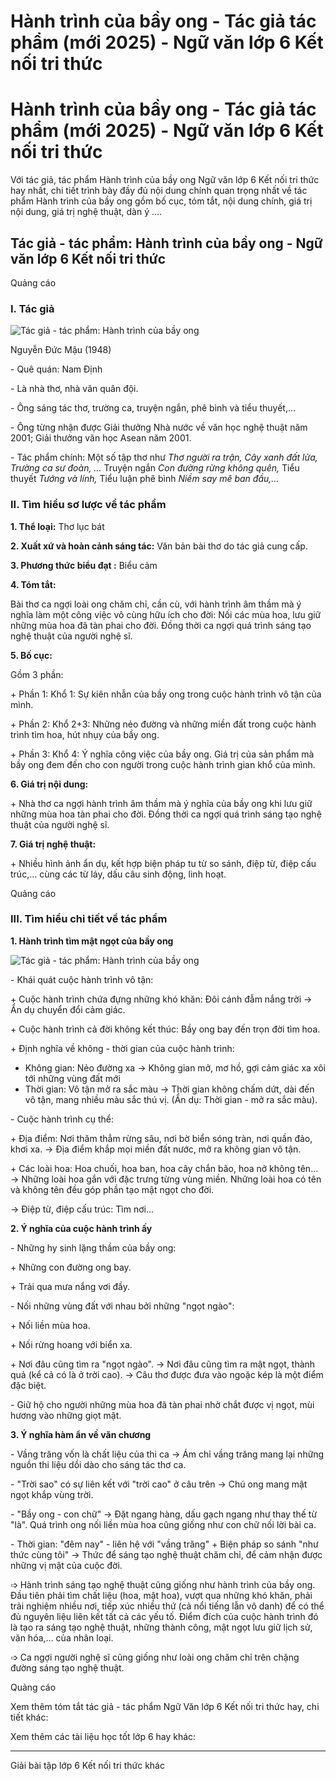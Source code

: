 # Hành trình của bầy ong - Tác giả tác phẩm (mới 2025) - Ngữ văn lớp 6 Kết nối tri thức

# Hành trình của bầy ong - Tác giả tác phẩm (mới 2025) - Ngữ văn lớp 6 Kết nối tri thức

Với tác giả, tác phẩm Hành trình của bầy ong Ngữ văn lớp 6 Kết nối tri thức hay nhất, chi tiết trình bày đầy đủ nội dung chính quan trọng nhất về tác phẩm Hành trình của bầy ong gồm bố cục, tóm tắt, nội dung chính, giá trị nội dung, giá trị nghệ thuật, dàn ý ....

## Tác giả - tác phẩm: Hành trình của bầy ong - Ngữ văn lớp 6 Kết nối tri thức

Quảng cáo

### **I. Tác giả**

![Tác giả - tác phẩm: Hành trình của bầy ong](https://vietjack.com/soan-van-lop-6-kn/images/tac-gia-tac-pham-hanh-trinh-cua-bay-ong-1.png)

Nguyễn Đức Mậu (1948)

\- Quê quán: Nam Định

\- Là nhà thơ, nhà văn quân đội. 

\- Ông sáng tác thơ, trường ca, truyện ngắn, phê bình và tiểu thuyết,… 

\- Ông từng nhận được Giải thưởng Nhà nước về văn học nghệ thuật năm 2001; Giải thưởng văn học Asean năm 2001. 

\- Tác phẩm chính: Một số tập thơ như _Thơ người ra trận, Cây xanh đất lửa, Trường ca sư đoàn, …_ Truyện ngắn _Con đường rừng không quên,_ Tiểu thuyết _Tướng và lính,_ Tiểu luận phê bình _Niềm say mê ban đầu,…_

### **II. Tìm hiểu sơ lược về tác phẩm**

**1\. Thể loại:** Thơ lục bát

**2\. Xuất xứ và hoàn cảnh sáng tác:** Văn bản bài thơ do tác giả cung cấp. 

**3\. Phương thức biểu đạt :** Biểu cảm

**4\. Tóm tắt:**

Bài thơ ca ngợi loài ong chăm chỉ, cần cù, với hành trình âm thầm mà ý nghĩa làm một công việc vô cùng hữu ích cho đời: Nối các mùa hoa, lưu giữ những mùa hoa đã tàn phai cho đời. Đồng thời ca ngợi quá trình sáng tạo nghệ thuật của người nghệ sĩ.

**5\. Bố cục:**

Gồm 3 phần: 

\+ Phần 1: Khổ 1: Sự kiên nhẫn của bầy ong trong cuộc hành trình vô tận của mình.

\+ Phần 2: Khổ 2+3: Những nẻo đường và những miền đất trong cuộc hành trình tìm hoa, hút nhụy của bầy ong.

\+ Phần 3: Khổ 4: Ý nghĩa công việc của bầy ong. Giá trị của sản phẩm mà bầy ong đem đến cho con người trong cuộc hành trình gian khổ của mình.

**6\. Giá trị nội dung:**

\+ Nhà thơ ca ngợi hành trình âm thầm mà ý nghĩa của bầy ong khi lưu giữ những mùa hoa tàn phai cho đời. Đồng thời ca ngợi quá trình sáng tạo nghệ thuật của người nghệ sĩ.

**7\. Giá trị nghệ thuật:**

\+ Nhiều hình ảnh ẩn dụ, kết hợp biện pháp tu từ so sánh, điệp từ, điệp cấu trúc,... cùng các từ láy, dấu câu sinh động, linh hoạt.

Quảng cáo

### **III. Tìm hiểu chi tiết về tác phẩm**

**1\. Hành trình tìm mật ngọt của bầy ong**

![Tác giả - tác phẩm: Hành trình của bầy ong](https://vietjack.com/soan-van-lop-6-kn/images/tac-gia-tac-pham-hanh-trinh-cua-bay-ong-2.png)

\- Khái quát cuộc hành trình vô tận:

\+ Cuộc hành trình chứa đựng những khó khăn: Đôi cánh đẫm nắng trời → Ẩn dụ chuyển đổi cảm giác. 

\+ Cuộc hành trình cả đời không kết thúc: Bầy ong bay đến trọn đời tìm hoa.

\+ Định nghĩa về không - thời gian của cuộc hành trình: 

  * Không gian: Nẻo đường xa → Không gian mở, mơ hồ, gợi cảm giác xa xôi tới những vùng đất mới
  * Thời gian: Vô tận mở ra sắc màu → Thời gian không chấm dứt, dài đến vô tận, mang nhiều màu sắc thú vị. (Ẩn dụ: Thời gian - mở ra sắc màu).



\- Cuộc hành trình cụ thể:

\+ Địa điểm: Nơi thăm thẳm rừng sâu, nơi bờ biển sóng tràn, nơi quần đảo, khơi xa. → Địa điểm khắp mọi miền đất nước, mở ra không gian vô tận.

\+ Các loài hoa: Hoa chuối, hoa ban, hoa cây chắn bão, hoa nở không tên... → Những loài hoa gắn với đặc trưng từng vùng miền. Những loài hoa có tên và không tên đều góp phần tạo mật ngọt cho đời.

→ Điệp từ, điệp cấu trúc: Tìm nơi...

**2\. Ý nghĩa của cuộc hành trình ấy**

\- Những hy sinh lặng thầm của bầy ong:

\+ Những con đường ong bay.

\+ Trải qua mưa nắng vơi đầy.

\- Nối những vùng đất với nhau bởi những "ngọt ngào":

\+ Nối liền mùa hoa.

\+ Nối rừng hoang với biển xa.

\+ Nơi đâu cũng tìm ra "ngọt ngào". → Nơi đâu cũng tìm ra mật ngọt, thành quả (kể cả có là ở trời cao). → Câu thơ được đưa vào ngoặc kép là một điểm đặc biệt.

\- Giữ hộ cho người những mùa hoa đã tàn phai nhờ chắt được vị ngọt, mùi hương vào những giọt mật.

**3\. Ý nghĩa hàm ẩn về văn chương**

\- Vầng trăng vốn là chất liệu của thi ca → Ám chỉ vầng trăng mang lại những nguồn thi liệu dồi dào cho sáng tác thơ ca.

\- "Trời sao" có sự liên kết với "trời cao" ở câu trên → Chú ong mang mật ngọt khắp vùng trời.

\- "Bầy ong - con chữ" → Đặt ngang hàng, dấu gạch ngang như thay thế từ "là". Quá trình ong nối liền mùa hoa cũng giống như con chữ nối lời bài ca.

\- Thời gian: "đêm nay" - liên hệ với "vầng trăng" + Biện pháp so sánh "như thức cùng tôi" → Thức để sáng tạo nghệ thuật chăm chỉ, để cảm nhận được những vị mật của cuộc đời.

➩ Hành trình sáng tạo nghệ thuật cũng giống như hành trình của bầy ong. Đầu tiên phải tìm chất liệu (hoa, mật hoa), vượt qua những khó khăn, phải trải nghiệm nhiều nơi, tiếp xúc nhiều thứ (cả nổi tiếng lẫn vô danh) để có thể đủ nguyên liệu liên kết tất cả các yếu tố. Điểm đích của cuộc hành trình đó là tạo ra sáng tạo nghệ thuật, những thành công, mật ngọt lưu giữ lịch sử, văn hóa,... của nhân loại. 

➩ Ca ngợi người nghệ sĩ cũng giống như loài ong chăm chỉ trên chặng đường sáng tạo nghệ thuật.

Quảng cáo

Xem thêm tóm tắt tác giả - tác phẩm Ngữ Văn lớp 6 Kết nối tri thức hay, chi tiết khác:

Xem thêm các tài liệu học tốt lớp 6 hay khác:

* * *

Giải bài tập lớp 6 Kết nối tri thức khác
